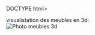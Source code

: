 DOCTYPE html>
<html lang="fr">
    <head>
        <meta charset="utf-8">
        <title>showroom meubles de kélibia en 3D </title>
        <p>
            visualistation des meubles en 3d:<br>
            <img src="Photo meubles 3d" alt="Photo meubles 3d " />
            </p>
    </head>
    <body>
    </body>
</html>
